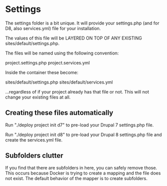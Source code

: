 # Settings

The settings folder is a bit unique. It will provide your settings.php (and for
D8, also services.yml) file for your installation.

The values of this file will be LAYERED ON TOP OF ANY EXISTING sites/default/settings.php.

The files will be named using the following convention:

project.settings.php
project.services.yml

Inside the container these become:

sites/default/settings.php
sites/default/services.yml

...regardless of if your project already has that file or not. This will not
change your existing files at all.

## Creating these files automatically

Run "./deploy project init d7" to pre-load your Drupal 7 settings.php file.

Run "./deploy project init d8" to pre-load your Drupal 8 settings.php file and
create the services.yml file.

## Subfolders clutter

If you find that there are subfolders in here, you can safely remove those.
This occurs because Docker is trying to create a mapping and the file does not
exist. The default behavior of the mapper is to create subfolders.
